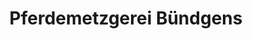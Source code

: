 ---
title: "Pferdemetzgerei Bündgens"
url: /eschweiler/pferdemetzgerei-buendgens/
shop: Metzgerei
---